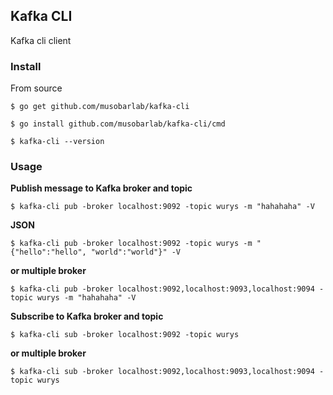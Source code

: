 ## Kafka CLI

Kafka cli client

### Install

From source
```shell
$ go get github.com/musobarlab/kafka-cli

$ go install github.com/musobarlab/kafka-cli/cmd

$ kafka-cli --version
```

### Usage

<b>Publish message to Kafka broker and topic</b>
```shell
$ kafka-cli pub -broker localhost:9092 -topic wurys -m "hahahaha" -V
```

<b>JSON</b>
```shell
$ kafka-cli pub -broker localhost:9092 -topic wurys -m "{"hello":"hello", "world":"world"}" -V
```

<b>or multiple broker</b>
```shell
$ kafka-cli pub -broker localhost:9092,localhost:9093,localhost:9094 -topic wurys -m "hahahaha" -V
```

<b>Subscribe to Kafka broker and topic</b>
```shell
$ kafka-cli sub -broker localhost:9092 -topic wurys
```

<b>or multiple broker</b>
```shell
$ kafka-cli sub -broker localhost:9092,localhost:9093,localhost:9094 -topic wurys
```